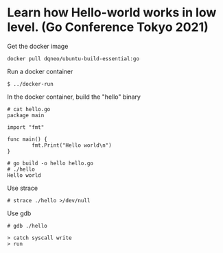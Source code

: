 # Learn how Hello-world works in low level. (Go Conference Tokyo 2021)

Get the docker image

```
docker pull dqneo/ubuntu-build-essential:go
```

Run a docker container

```
$ ../docker-run
```

In the docker container, build the "hello" binary

```
# cat hello.go
package main

import "fmt"

func main() {
        fmt.Print("Hello world\n")
}

# go build -o hello hello.go
# ./hello
Hello world
```

Use strace
```
# strace ./hello >/dev/null
```

Use gdb
```
# gdb ./hello

> catch syscall write
> run
```


